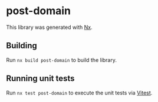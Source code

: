 # post-domain

This library was generated with [Nx](https://nx.dev).

## Building

Run `nx build post-domain` to build the library.

## Running unit tests

Run `nx test post-domain` to execute the unit tests via [Vitest](https://vitest.dev/).

